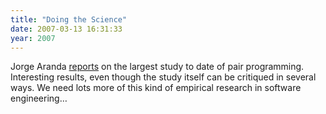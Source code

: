 ```yaml
---
title: "Doing the Science"
date: 2007-03-13 16:31:33
year: 2007
---
```

Jorge Aranda <a href="http://catenary.wordpress.com/2007/03/12/pair-programming-evaluated/">reports</a> on the largest study to date of pair programming.  Interesting results, even though the study itself can be critiqued in several ways.  We need lots more of this kind of empirical research in software engineering…
